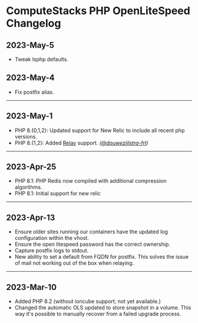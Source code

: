 # ComputeStacks PHP OpenLiteSpeed Changelog

## 2023-May-5

* Tweak lsphp defaults.

## 2023-May-4

* Fix postfix alias.

***

## 2023-May-1

* PHP 8.{0,1,2}: Updated support for New Relic to include all recent php versions.
* PHP 8.{1,2}: Added [Relay](https://relay.so) support. _([@douwezijlstra-frl](https://github.com/douwezijlstra-frl))_

***

## 2023-Apr-25

* PHP 8.1: PHP Redis now compiled with additional compression algorithms.
* PHP 8.1: Initial support for new relic

***

## 2023-Apr-13

* Ensure older sites running our containers have the updated log configuration within the vhost.
* Ensure the open litespeed password has the correct ownership.
* Capture postfix logs to stdout.
* New ability to set a default from FQDN for postfix. This solves the issue of mail not working out of the box when relaying.

***

## 2023-Mar-10

* Added PHP 8.2 (without ioncube support; not yet available.)
* Changed the automatic OLS updated to store snapshot in a volume. This way it's possible to manually recover from a failed upgrade process.